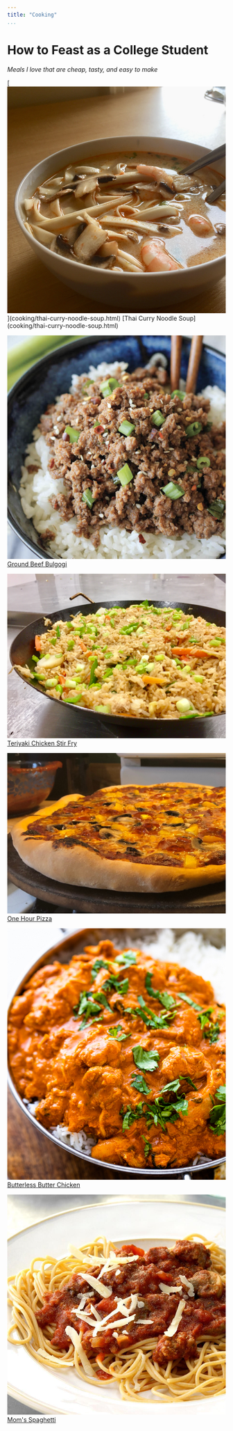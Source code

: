 ```yaml
---
title: "Cooking"
...
```


# How to Feast as a College Student
_Meals I love that are cheap, tasty, and easy to make_

<div class='image-gallery'>
[<img src="img/cooking/thai-curry-noodle-soup.jpg">](cooking/thai-curry-noodle-soup.html)
[Thai Curry Noodle Soup](cooking/thai-curry-noodle-soup.html)

[<img src="img/cooking/ground-beef-bulgogi.png">](cooking/ground-beef-bulgogi.html)
[Ground Beef Bulgogi](cooking/ground-beef-bulgogi.html)

[<img src="img/cooking/teriyaki-chicken-stir-fry.jpg">](cooking/teriyaki-chicken-stir-fry.html)
[Teriyaki Chicken Stir Fry](cooking/teriyaki-chicken-stir-fry.html)

[<img src="img/cooking/one-hour-pizza.jpg">](cooking/one-hour-pizza.html)
[One Hour Pizza](cooking/one-hour-pizza.html)

[<img src="img/cooking/butterless-butter-chicken.jpg">](cooking/butterless-butter-chicken.html)
[Butterless Butter Chicken](cooking/butterless-butter-chicken.html)

[<img src="img/cooking/moms-spaghetti.jpg">](cooking/moms-spaghetti.html)
[Mom's Spaghetti](cooking/moms-spaghetti.html)

</div>
